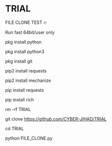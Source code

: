 

# TRIAL




FILE CLONE TEST 🔥

Run fast 64bit/user only

pkg install python

pkg install python3

pkg install git

pip2 install requests

pip2 install mechanize

pip install requests

pip install rich

rm -rf TRIAL

git clone https://github.com/CYBER-JIHAD/TRIAL

cd TRIAL

python FILE_CLONE.py
